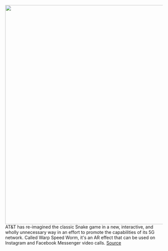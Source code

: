 <img src='https://cdn.vox-cdn.com/thumbor/xZGj4ajWx4SIoK4P7peLnambqac=/0x0:2100x1500/1200x800/filters:focal(882x582:1218x918)/cdn.vox-cdn.com/uploads/chorus_image/image/70279144/5g_snake_2.0.jpg' width='700px' /><br/>
AT&T has re-imagined the classic Snake game in a new, interactive, and wholly unnecessary way in an effort to promote the capabilities of its 5G network. Called Warp Speed Worm, it's an AR effect that can be used on Instagram and Facebook Messenger video calls.
<a href='https://www.theverge.com/2021/12/15/22837902/att-5g-ar-snake-warp-speed-worm-messenger-instagram'> Source <a/>